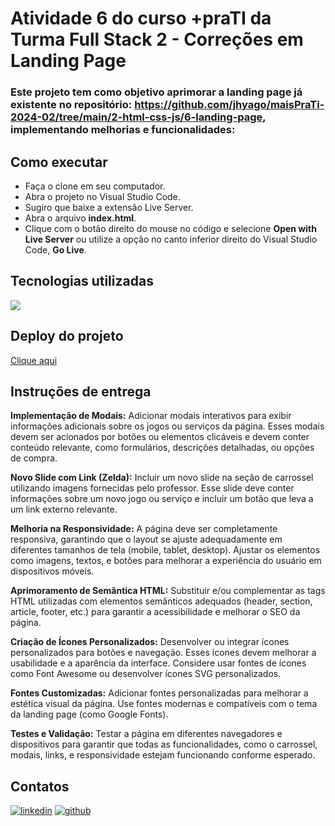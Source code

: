 # Atividade 6 do curso +praTI da Turma Full Stack 2 - Correções em Landing Page
### Este projeto tem como objetivo aprimorar a landing page já existente no repositório: https://github.com/jhyago/maisPraTi-2024-02/tree/main/2-html-css-js/6-landing-page, implementando melhorias e funcionalidades:

## Como executar
- Faça o clone em seu computador.
- Abra o projeto no Visual Studio Code.
- Sugiro que baixe a extensão Live Server.
- Abra o arquivo **index.html**.
- Clique com o botão direito do mouse no código e selecione **Open with Live Server** ou utilize a opção no canto inferior direito do Visual Studio Code, **Go Live**.

## Tecnologias utilizadas
<p>
    <a href="https://skillicons.dev">
      <img src="https://skillicons.dev/icons?i=js,css,html" />
    </a>
</p>

## Deploy do projeto 
[Clique aqui](https://devalissonoliveira.github.io/maisprati-m3-atv6/)

## Instruções de entrega
 **Implementação de Modais:** Adicionar modais interativos para exibir informações adicionais sobre os jogos ou serviços da página. Esses modais devem ser acionados por botões ou elementos clicáveis e devem conter conteúdo relevante, como formulários, descrições detalhadas, ou opções de compra.

**Novo Slide com Link (Zelda):** Incluir um novo slide na seção de carrossel utilizando imagens fornecidas pelo professor. Esse slide deve conter informações sobre um novo jogo ou serviço e incluir um botão que leva a um link externo relevante.

**Melhoria na Responsividade:** A página deve ser completamente responsiva, garantindo que o layout se ajuste adequadamente em diferentes tamanhos de tela (mobile, tablet, desktop). Ajustar os elementos como imagens, textos, e botões para melhorar a experiência do usuário em dispositivos móveis.

**Aprimoramento de Semântica HTML:** Substituir e/ou complementar as tags HTML utilizadas com elementos semânticos adequados (header, section, article, footer, etc.) para garantir a acessibilidade e melhorar o SEO da página.

**Criação de Ícones Personalizados:** Desenvolver ou integrar ícones personalizados para botões e navegação. Esses ícones devem melhorar a usabilidade e a aparência da interface. Considere usar fontes de ícones como Font Awesome ou desenvolver ícones SVG personalizados.

**Fontes Customizadas:** Adicionar fontes personalizadas para melhorar a estética visual da página. Use fontes modernas e compatíveis com o tema da landing page (como Google Fonts).

**Testes e Validação:** Testar a página em diferentes navegadores e dispositivos para garantir que todas as funcionalidades, como o carrossel, modais, links, e responsividade estejam funcionando conforme esperado.

## Contatos
[![linkedin](https://skillicons.dev/icons?i=linkedin)](https://linkedin.com/in/devalissonoliveira)   [![github](https://skillicons.dev/icons?i=github)](https://github.com/devalissonoliveira)

